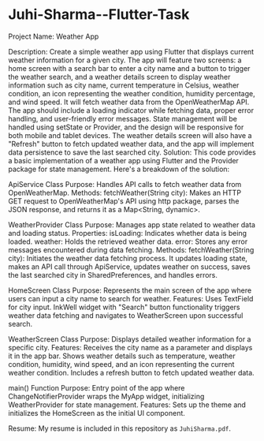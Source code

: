 # Juhi-Sharma--Flutter-Task
Project Name: Weather App

Description: Create a simple weather app using Flutter that displays current weather information for a given city. The app will feature two screens: a home screen with a search bar to enter a city name and a button to trigger the weather search, and a weather details screen to display weather information such as city name, current temperature in Celsius, weather condition, an icon representing the weather condition, humidity percentage, and wind speed. It will fetch weather data from the OpenWeatherMap API. The app should include a loading indicator while fetching data, proper error handling, and user-friendly error messages. State management will be handled using setState or Provider, and the design will be responsive for both mobile and tablet devices. The weather details screen will also have a "Refresh" button to fetch updated weather data, and the app will implement data persistence to save the last searched city.
Solution: This code provides a basic implementation of a weather app using Flutter and the Provider package for state management. Here's a breakdown of the solution:

ApiService Class
Purpose: Handles API calls to fetch weather data from OpenWeatherMap.
Methods:
fetchWeather(String city): Makes an HTTP GET request to OpenWeatherMap's API using http package, parses the JSON response, and returns it as a Map<String, dynamic>.

WeatherProvider Class
Purpose: Manages app state related to weather data and loading status.
Properties:
isLoading: Indicates whether data is being loaded.
weather: Holds the retrieved weather data.
error: Stores any error messages encountered during data fetching.
Methods:
fetchWeather(String city): Initiates the weather data fetching process. It updates loading state, makes an API call through ApiService, updates weather on success, saves the last searched city in SharedPreferences, and handles errors.

HomeScreen Class
Purpose: Represents the main screen of the app where users can input a city name to search for weather.
Features:
Uses TextField for city input.
InkWell widget with "Search" button functionality triggers weather data fetching and navigates to WeatherScreen upon successful search.

WeatherScreen Class
Purpose: Displays detailed weather information for a specific city.
Features:
Receives the city name as a parameter and displays it in the app bar.
Shows weather details such as temperature, weather condition, humidity, wind speed, and an icon representing the current weather condition.
Includes a refresh button to fetch updated weather data.

main() Function
Purpose: Entry point of the app where ChangeNotifierProvider wraps the MyApp widget, initializing WeatherProvider for state management.
Features:
Sets up the theme and initializes the HomeScreen as the initial UI component.

Resume: My resume is included in this repository as `JuhiSharma.pdf`.
